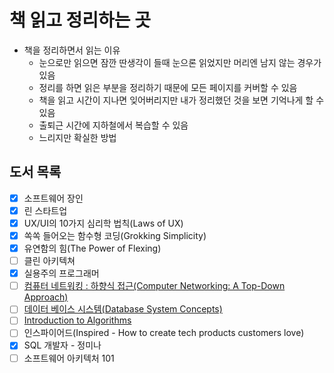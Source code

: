 # 책 읽고 정리하는 곳

- 책을 정리하면서 읽는 이유
  - 눈으로만 읽으면 잠깐 딴생각이 들때 눈으론 읽었지만 머리엔 남지 않는 경우가 있음
  - 정리를 하면 읽은 부분을 정리하기 때문에 모든 페이지를 커버할 수 있음
  - 책을 읽고 시간이 지나면 잊어버리지만 내가 정리했던 것을 보면 기억나게 할 수 있음
  - 출퇴근 시간에 지하철에서 복습할 수 있음
  - 느리지만 확실한 방법

## 도서 목록

- [x] 소프트웨어 장인
- [x] 린 스타트업
- [x] UX/UI의 10가지 심리학 법칙(Laws of UX)
- [x] 쏙쏙 들어오는 함수형 코딩(Grokking Simplicity)
- [x] 유연함의 힘(The Power of Flexing)
- [ ] 클린 아키텍쳐
- [x] 실용주의 프로그래머
- [ ] [컴퓨터 네트워킹 : 하향식 접근(Computer Networking: A Top-Down Approach)](http://www.yes24.com/Product/Goods/112228953)
- [ ] [데이터 베이스 시스템(Database System Concepts)](http://www.yes24.com/Product/Goods/103156919)
- [ ] [Introduction to Algorithms](http://www.yes24.com/Product/Goods/13776831)
- [ ] 인스파이어드(Inspired - How to create tech products customers love)
- [x] SQL 개발자 - 정미나
- [ ] 소프트웨어 아키텍처 101
